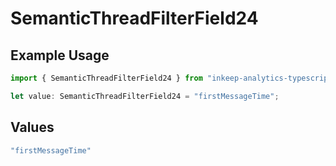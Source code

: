 # SemanticThreadFilterField24

## Example Usage

```typescript
import { SemanticThreadFilterField24 } from "inkeep-analytics-typescript/models/components";

let value: SemanticThreadFilterField24 = "firstMessageTime";
```

## Values

```typescript
"firstMessageTime"
```